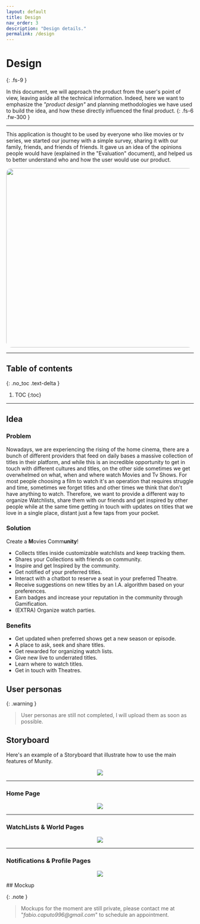```yaml
---
layout: default
title: Design
nav_order: 3
description: "Design details."
permalink: /design
---
```



# Design
{: .fs-9 }

In this document, we will approach the product from the user's point of view, leaving aside all the technical information. Indeed, here we want to emphasize the *"product design"* and planning methodologies we have used to build the idea, and how these directly influenced the final product.
{: .fs-6 .fw-300 }

--- 

This application is thought to be used by everyone who like movies or tv series, we started our journey with a simple survey, sharing it with our family, friends, and friends of friends.
It gave us an idea of the opinions people would have (explained in the "Evaluation" document), and helped us to better understand who and how the user would use our product.

<p align="center">
  <img src="{{site.baseurl}}/assets/images/Presentation.jpg" height="480" width="640"  style="border-radius:3%"/>
</p>

---

## Table of contents
{: .no_toc .text-delta }

1. TOC
{:toc}

---

## <a id="idea"></a>Idea

### Problem
Nowadays, we are experiencing the rising of the home cinema, there are a bunch of different providers that feed on daily bases a massive collection of titles in their platform, and while this is an incredible opportunity to get in touch with different cultures and titles, on the other side sometimes we get overwhelmed on what, when and where watch Movies and Tv Shows. 
For most people choosing a film to watch it's an operation that requires struggle and time, sometimes we forget titles and other times we think that don't have anything to watch.
Therefore, we want to provide a different way to organize Watchlists, share them with our friends and get inspired by other people while at the same time getting in touch with updates on titles that we love in a single place, distant just a few taps from your pocket.

### Solution

Create a **M**ovies Comm**unity**!
* Collects titles inside customizable watchlists and keep tracking them.
* Shares your Collections with friends on community.
* Inspire and get Inspired by the community.
* Get notified of your preferred titles.
* Interact with a chatbot to reserve a seat in your preferred Theatre.
* Receive suggestions on new titles by an I.A. algorithm based on your preferences.
* Earn badges and increase your reputation in the community through Gamification.
* (EXTRA) Organize watch parties.

### Benefits

* Get updated when preferred shows get a new season or episode.
* A place to ask, seek and share titles.
* Get rewarded for organizing watch lists.
* Give new live to underrated titles.
* Learn where to watch titles.
* Get in touch with Theatres.

## <a id="up"></a>User personas

{: .warning }
> User personas are still not completed, I will upload them as soon as possible.

## <a id="story"></a>Storyboard
Here's an example of a Storyboard that illustrate how to use the main features of Munity.

<p align="center">
  <img src="{{site.baseurl}}/assets/images/StoryBoard.png" style="border-radius:3%"/>
</p>

--- 

### Home Page

<p align="center">
  <img src="{{site.baseurl}}/assets/images/home_storyb.png" style="border-radius:3%"/>
</p>

--- 

### WatchLists & World Pages

<p align="center">
  <img src="{{site.baseurl}}/assets/images/world_watchlists_storyb.png"  style="border-radius:3%"/>
</p>

--- 

### Notifications & Profile Pages

<p align="center">
  <img src="{{site.baseurl}}/assets/images/profile_notifications.png" style="border-radius:3%"/>
</p>
## <a id="mock"></a>Mockup

{: .note }
> Mockups for the moment are still private, please contact me at "_fabio.caputo996@gmail.com_" to schedule an appointment.
